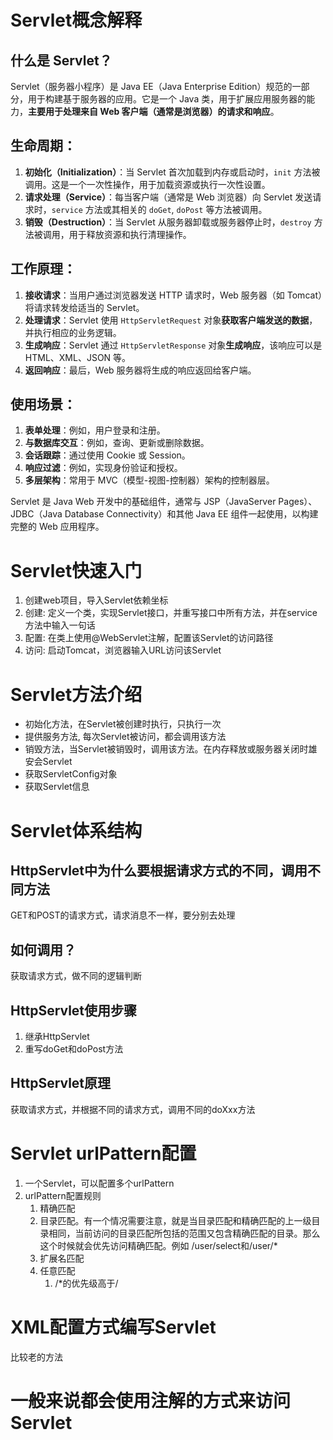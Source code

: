 # Servlet概念解释

## 什么是 Servlet？

Servlet（服务器小程序）是 Java EE（Java Enterprise Edition）规范的一部分，用于构建基于服务器的应用。它是一个 Java 类，用于扩展应用服务器的能力，**主要用于处理来自 Web 客户端（通常是浏览器）的请求和响应**。

## 生命周期：

1. **初始化（Initialization）**：当 Servlet 首次加载到内存或启动时，`init` 方法被调用。这是一个一次性操作，用于加载资源或执行一次性设置。
2. **请求处理（Service）**：每当客户端（通常是 Web 浏览器）向 Servlet 发送请求时，`service` 方法或其相关的 `doGet`, `doPost` 等方法被调用。
3. **销毁（Destruction）**：当 Servlet 从服务器卸载或服务器停止时，`destroy` 方法被调用，用于释放资源和执行清理操作。

## 工作原理：

1. **接收请求**：当用户通过浏览器发送 HTTP 请求时，Web 服务器（如 Tomcat）将请求转发给适当的 Servlet。
2. **处理请求**：Servlet 使用 `HttpServletRequest` 对象**获取客户端发送的数据**，并执行相应的业务逻辑。
3. **生成响应**：Servlet 通过 `HttpServletResponse` 对象**生成响应**，该响应可以是 HTML、XML、JSON 等。
4. **返回响应**：最后，Web 服务器将生成的响应返回给客户端。

## 使用场景：

1. **表单处理**：例如，用户登录和注册。
2. **与数据库交互**：例如，查询、更新或删除数据。
3. **会话跟踪**：通过使用 Cookie 或 Session。
4. **响应过滤**：例如，实现身份验证和授权。
5. **多层架构**：常用于 MVC（模型-视图-控制器）架构的控制器层。

Servlet 是 Java Web 开发中的基础组件，通常与 JSP（JavaServer Pages）、JDBC（Java Database Connectivity）和其他 Java EE 组件一起使用，以构建完整的 Web 应用程序。

# Servlet快速入门

1. 创建web项目，导入Servlet依赖坐标
2. 创建: 定义一个类，实现Servlet接口，并重写接口中所有方法，并在service方法中输入一句话
3. 配置: 在类上使用@WebServlet注解，配置该Servlet的访问路径
4. 访问: 启动Tomcat，浏览器输入URL访问该Servlet

# Servlet方法介绍

- 初始化方法，在Servlet被创建时执行，只执行一次
- 提供服务方法, 每次Servlet被访问，都会调用该方法
- 销毁方法，当Servlet被销毁时，调用该方法。在内存释放或服务器关闭时雄安会Servlet
- 获取ServletConfig对象
- 获取Servlet信息

# Servlet体系结构

## HttpServlet中为什么要根据请求方式的不同，调用不同方法

GET和POST的请求方式，请求消息不一样，要分别去处理

## 如何调用？

获取请求方式，做不同的逻辑判断

## HttpServlet使用步骤

1. 继承HttpServlet
2. 重写doGet和doPost方法

## HttpServlet原理

获取请求方式，并根据不同的请求方式，调用不同的doXxx方法

  

# Servlet urlPattern配置

1. 一个Servlet，可以配置多个urlPattern
2. urlPattern配置规则
    1. 精确匹配
    2. 目录匹配。有一个情况需要注意，就是当目录匹配和精确匹配的上一级目录相同，当前访问的目录匹配所包括的范围又包含精确匹配的目录。那么这个时候就会优先访问精确匹配。例如 /user/select和/user/*
    3. 扩展名匹配
    4. 任意匹配
        1. /*的优先级高于/

  

# XML配置方式编写Servlet

比较老的方法

  

# 一般来说都会使用注解的方式来访问Servlet